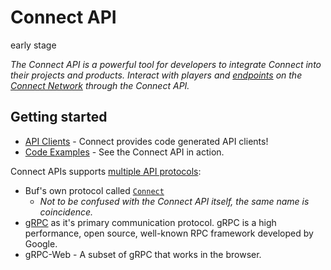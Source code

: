 # Connect API

<VPBadge>early stage</VPBadge>

_The Connect API is a powerful tool for developers
to integrate Connect into their projects and products.
Interact with players and [endpoints](/guide/#connect-endpoints) on the [Connect Network](/guide/#the-connect-network)
through the Connect API._

## Getting started

- [API Clients](/guide/api/clients) - Connect provides code generated API clients!
- [Code Examples](/guide/api/examples) - See the Connect API in action.

Connect APIs supports [multiple API protocols](https://connect.build/docs/multi-protocol):

- Buf's own protocol called [`Connect`](https://connect.build/docs/introduction)
  - _Not to be confused with the Connect API itself, the same name is coincidence._
- [gRPC](https://grpc.io/) as it's primary communication protocol.
  gRPC is a high performance, open source, well-known RPC framework developed by Google.
- gRPC-Web - A subset of gRPC that works in the browser.
